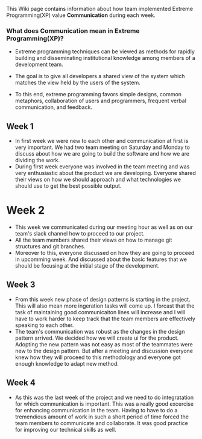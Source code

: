 This Wiki page contains information about how team implemented Extreme Programming(XP) value **Communication** during each week.

### What does Communication mean in Extreme Programming(XP)?

* Extreme programming techniques can be viewed as methods for rapidly building and disseminating institutional knowledge among members of a development team. 

* The goal is to give all developers a shared view of the system which matches the view held by the users of the system.

* To this end, extreme programming favors simple designs, common metaphors, collaboration of users and programmers, frequent verbal communication, and feedback.

## Week 1

* In first week we were new to each other and communication at first is very important. We had two team meeting on Saturday and Monday to discuss about how we are going to build the software and how we are dividing the work. 
* During first week everyone was involved in the team meeting and was very enthusiastic about the product we are developing. Everyone shared their views on how we should approach and what technologies we should use to get the best possible output.

# Week 2

* This week we communicated during our meeting hour as well as on our team's slack channel how to proceed to our project.
* All the team members shared their views on how to manage git structures and git branches. 
* Moreover to this, everyone discussed on how they are going to proceed in upcomming week. And discussed about the basic features that we should be focusing at the initial stage of the development.


## Week 3

* From this week new phase of design patterns is starting in the project. This will also mean more ingeration tasks will come up. I forcast that the task of maintaining good communicaiton lines will increase and I will have to work harder to keep track that the team members are effectively speaking to each other.
* The team's communication was robust as the changes in the design pattern arrived. We decided how we will create ui for the product. Adopting the new pattern was not easy as most of the teammates were new to the design pattern. But after a meeting and discussion everyone knew how they will proceed to this methodology and everyone got enough knowledge to adapt new method.

## Week 4

* As this was the last week of the project and we need to do integratation for which communication is important. This was a really good excercise for enhancing communication in the team. Having to have to do a tremendious amount of work in such a short period of time forced the team members to communicate and collaborate. It was good practice for improving our technical skills as well.